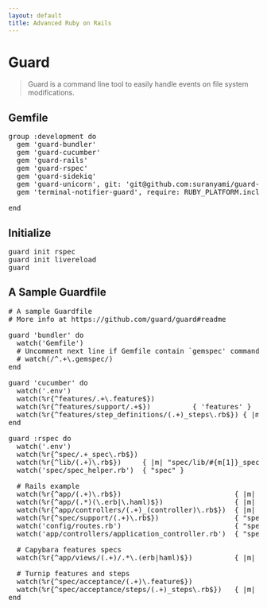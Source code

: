 ```yaml
---
layout: default
title: Advanced Ruby on Rails
---
```


# Guard

> Guard is a command line tool to easily handle events on file system modifications.

## Gemfile

<pre>
group :development do
  gem 'guard-bundler'
  gem 'guard-cucumber'
  gem 'guard-rails'
  gem 'guard-rspec'
  gem 'guard-sidekiq'
  gem 'guard-unicorn', git: 'git@github.com:suranyami/guard-unicorn.git'
  gem 'terminal-notifier-guard', require: RUBY_PLATFORM.include?('darwin') &amp;&amp; 'terminal-notifier-guard'

end
</pre>

## Initialize

<pre>
guard init rspec
guard init livereload
guard
</pre>

## A Sample Guardfile

<pre>
# A sample Guardfile
# More info at https://github.com/guard/guard#readme

guard 'bundler' do
  watch('Gemfile')
  # Uncomment next line if Gemfile contain `gemspec' command
  # watch(/^.+\.gemspec/)
end

guard 'cucumber' do
  watch('.env')
  watch(%r{^features/.+\.feature$})
  watch(%r{^features/support/.+$})          { 'features' }
  watch(%r{^features/step_definitions/(.+)_steps\.rb$}) { |m| Dir[File.join("**/#{m[1]}.feature")][0] || 'features' }
end

guard :rspec do
  watch('.env')
  watch(%r{^spec/.+_spec\.rb$})
  watch(%r{^lib/(.+)\.rb$})     { |m| "spec/lib/#{m[1]}_spec.rb" }
  watch('spec/spec_helper.rb')  { "spec" }

  # Rails example
  watch(%r{^app/(.+)\.rb$})                           { |m| "spec/#{m[1]}_spec.rb" }
  watch(%r{^app/(.*)(\.erb|\.haml)$})                 { |m| "spec/#{m[1]}#{m[2]}_spec.rb" }
  watch(%r{^app/controllers/(.+)_(controller)\.rb$})  { |m| ["spec/routing/#{m[1]}_routing_spec.rb", "spec/#{m[2]}s/#{m[1]}_#{m[2]}_spec.rb", "spec/acceptance/#{m[1]}_spec.rb"] }
  watch(%r{^spec/support/(.+)\.rb$})                  { "spec" }
  watch('config/routes.rb')                           { "spec/routing" }
  watch('app/controllers/application_controller.rb')  { "spec/controllers" }

  # Capybara features specs
  watch(%r{^app/views/(.+)/.*\.(erb|haml)$})          { |m| "spec/features/#{m[1]}_spec.rb" }

  # Turnip features and steps
  watch(%r{^spec/acceptance/(.+)\.feature$})
  watch(%r{^spec/acceptance/steps/(.+)_steps\.rb$})   { |m| Dir[File.join("**/#{m[1]}.feature")][0] || 'spec/acceptance' }
end
</pre>
